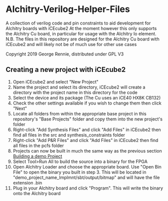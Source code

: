 # Alchitry-Verilog-Helper-Files

A collection of verilog code and pin constraints to aid development for Alchitry boards with iCEcube2
At the moment however this only supports the Alchitry Cu board, in particular for usage with the Alchitry Io element.
N.B. The files in this repository are designed for the Alchitry Cu board with iCEcube2 and will likely not be of much use for other use cases

Copyright 2019 George Rennie, distributed under GPL V3

## Creating a new project with iCEcube2
1. Open iCEcube2 and select "New Project"
2. Name the project and select its directory, iCEcube2 will create a directory with the project name in this directory for the code
3. Select the device and its package (The Cu uses an iCE40 HX8K CB132)
4. Check the other settings available if you wish to change them then click "Next"
6. Locate all folders from within the appropriate base project in this repository's "Base Projects" folder and copy them into the new project's folder
7. Right-click "Add Synthesis Files" and click "Add Files" in iCEcube2 then find all files in the src and synthesis_constraints folder
8. Right-click "Add P&R Files" and click "Add Files" in iCEcube2 then find all files in the pcfs folder
8. Projects can now be built in much the same way as the previous section [Building a demo Project](#building-a-demo-project)
9. Select Tool>Run All to build the source into a binary for the FPGA
10. Open Alchitry Loader and choose the appropriate board. Use "Open Bin File" to open the binary you built in step 3. This will be located in "demo_project_name_Implmnt/sbt/output/bitmap" and will have the file extension .bin
11. Plug in your Alchitry board and click "Program". This will write the binary onto the Alchitry board